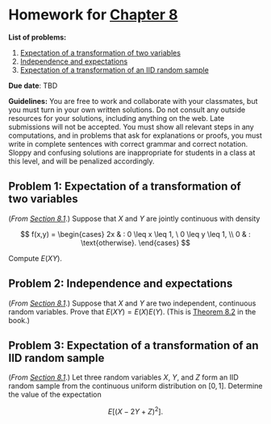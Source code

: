 # Homework for [Chapter 8](https://mml.johnmyersmath.com/stats-book/chapters/08-more-prob.html#)

**List of problems:**

1. [Expectation of a transformation of two variables](#problem-1-expectation-of-a-transformation-of-two-variables)
2. [Independence and expectations](#problem-2-independence-and-expectations)
3. [Expectation of a transformation of an IID random sample](#problem-3-expectation-of-a-transformation-of-an-iid-random-sample)


**Due date**: TBD

**Guidelines:** You are free to work and collaborate with your classmates, but you must turn in your own written solutions. Do not consult any outside resources for your solutions, including anything on the web. Late submissions will not be accepted. You must show all relevant steps in any computations, and in problems that ask for explanations or proofs, you must write in complete sentences with correct grammar and correct notation. Sloppy and confusing solutions are inappropriate for students in a class at this level, and will be penalized accordingly.

## Problem 1: Expectation of a transformation of two variables

(_From [Section 8.1](https://mml.johnmyersmath.com/stats-book/chapters/08-more-prob.html#expectations-and-joint-distributions)_.) Suppose that $X$ and $Y$ are jointly continuous with density

$$
f(x,y) = \begin{cases}
2x & : 0 \leq x \leq 1, \ 0 \leq y \leq 1, \\
0 & : \text{otherwise}.
\end{cases}
$$

Compute $E(XY)$.

## Problem 2: Independence and expectations

(_From [Section 8.1](https://mml.johnmyersmath.com/stats-book/chapters/08-more-prob.html#expectations-and-joint-distributions)_.) Suppose that $X$ and $Y$ are two independent, continuous random variables. Prove that $E(XY) = E(X)E(Y)$. (This is [Theorem 8.2](https://mml.johnmyersmath.com/stats-book/chapters/08-more-prob.html#ind-expect-thm) in the book.)

## Problem 3: Expectation of a transformation of an IID random sample

(_From [Section 8.1](https://mml.johnmyersmath.com/stats-book/chapters/08-more-prob.html#expectations-and-joint-distributions)_.) Let three random variables $X$, $Y$, and $Z$ form an IID random sample from the continuous uniform distribution on $[0,1]$. Determine the value of the expectation

$$
E\left[ (X - 2Y + Z)^2\right].
$$
